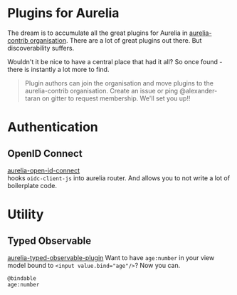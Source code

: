 # Plugins for Aurelia
The dream is to accumulate all the great plugins for Aurelia in [aurelia-contrib organisation](https://github.com/aurelia-contrib).
There are a lot of great plugins out there. But discoverability suffers.

Wouldn't it be nice to have a central place that had it all? So once found - there is instantly a lot more to find.
> Plugin authors can join the organisation and move plugins to the aurelia-contrib organisation. 
> Create an issue or ping @alexander-taran on gitter to request membership. We'll set you up!!


# Authentication
## OpenID Connect
[aurelia-open-id-connect](https://github.com/aurelia-contrib/aurelia-open-id-connect)  
hooks `oidc-client-js` into aurelia router. And allows you to not write a lot of boilerplate code.


# Utility

## Typed Observable
[aurelia-typed-observable-plugin](https://github.com/aurelia-contrib/aurelia-typed-observable-plugin) 
Want to have `age:number` in your view model bound to `<input value.bind="age"/>`?
Now you can. 
```
@bindable
age:number
```
